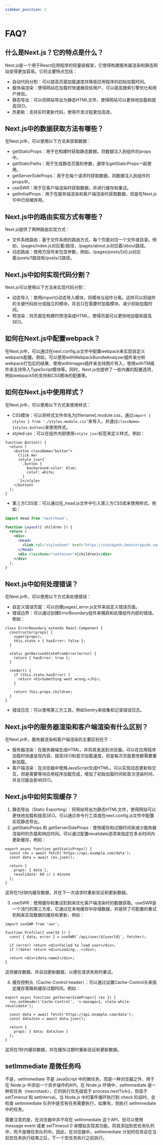 ```yaml
---
sidebar_position: 2
---
```

# FAQ?

## 什么是Next.js？它的特点是什么？

Next.js是一个用于React应用程序的轻量级框架，它使得构建服务器渲染和静态网站变得更加容易。它的主要特点包括：

- 自动代码分割：可以提高页面加载速度并降低应用程序的初始加载时间。
- 服务端渲染：使得网站在加载时快速展现给用户，可以提高搜索引擎优化和用户体验。
- 静态导出：可以将网站导出为静态HTML文件，使得网站可以更快地加载和提高SEO。
- 热更新：支持实时更新代码，使得开发过程更加高效。

## Next.js中的数据获取方法有哪些？

在Next.js中，可以使用以下方法来获取数据：

- getStaticProps：用于在构建时获取静态数据，将数据注入到组件的props中。
- getStaticPaths：用于生成静态页面的参数，通常与getStaticProps一起使用。
- getServerSideProps：用于在每个请求时获取数据，将数据注入到组件的props中。
- useSWR：用于在客户端渲染时获取数据，并进行缓存和重试。
- getInitialProps：用于在服务端渲染和客户端渲染时获取数据，但是在Next.js 10中已经被弃用。

## Next.js中的路由实现方式有哪些？

Next.js提供了两种路由实现方式：

- 文件系统路由：基于文件系统的路由方式，每个页面对应一个文件或目录。例如，/pages/index.js对应着/路径，/pages/about.js对应着/about路径。
- 动态路由：使用方括号来包含参数，例如，/pages/posts/[id].js对应着/posts/1路径和/posts/2路径。

## Next.js中如何实现代码分割？

Next.js可以使用以下方法来实现代码分割：

- 动态导入：使用import()动态导入模块，将模块与组件分离。这样可以将组件的关键代码拆分成独立的模块，并且只在需要时加载模块，减少初始加载时间。
- 预渲染：将页面在构建时预渲染成HTML，使得页面可以更快地加载和提高SEO。

## 如何在Next.js中配置webpack？

在Next.js中，可以通过在next.config.js文件中配置webpack来实现自定义webpack配置。例如，可以使用withWebpackBundleAnalyzer插件来分析webpack打包后的结果，使用withImages插件来支持图片导入，使用withTM插件来支持导入TypeScript模块等。同时，Next.js也提供了一些内置的配置选项，例如webpack5的支持和CSS模块的配置等。

## 如何在Next.js中使用样式？

在Next.js中，可以使用以下方式来使用样式：

- CSS模块：可以将样式文件命名为[filename].module.css，通过`import { styles } from './styles.module.css’`来导入，并通过`className={styles.button}`来使用样式。
- styled-jsx：可以在组件内部使用`<style jsx>`标签来定义样式，例如：

```
function Button() {
  return (
    <button className="button">
      Click me!
      <style jsx>{`
        .button {
          background-color: blue;
          color: white;
        }
      `}</style>
    </button>
  );
}
```

- 第三方CSS库：可以通过在_head.js文件中引入第三方CSS库来使用样式，例如：

```jsx
import Head from 'next/head';

function Layout({ children }) {
  return (
    <div>
      <Head>
        <link rel="stylesheet" href="https://stackpath.bootstrapcdn.com/bootstrap/4.3.1/css/bootstrap.min.css" />
      </Head>
      <div className="container">{children}</div>
    </div>
  );
}
```

## Next.js中如何处理错误？

在Next.js中，可以使用以下方式来处理错误：

- 自定义错误页面：可以创建pages/_error.js文件来自定义错误页面。
- 错误边界：可以通过创建ErrorBoundary组件来捕获和处理组件内部的错误。例如：

```
class ErrorBoundary extends React.Component {
  constructor(props) {
    super(props);
    this.state = { hasError: false };
  }

  static getDerivedStateFromError(error) {
    return { hasError: true };
  }

  render() {
    if (this.state.hasError) {
      return <h1>Something went wrong.</h1>;
    }

    return this.props.children;
  }
}
```

- 错误日志：可以使用第三方工具，例如Sentry来收集和记录错误日志。

## Next.js中的服务器渲染和客户端渲染有什么区别？

在Next.js中，服务器渲染和客户端渲染的主要区别在于：

- 服务器渲染：在服务器端生成HTML，并将其发送到浏览器。可以在应用程序加载时快速呈现内容，提高SEO和首次加载速度，但是每次页面更改都需要重新加载。
- 客户端渲染：在浏览器中使用JavaScript生成HTML。可以实现动态更新和交互，但是需要等待应用程序加载完成，增加了初始加载时间和首次渲染时间，并且可能会影响SEO。

## Next.js中如何实现缓存？

1. 静态导出（Static Exporting）：将网站导出为静态HTML文件，使得网站可以更快地加载和提高SEO。可以通过命令行工具或在next.config.js文件中配置实现静态导出。
2. getStaticProps 和 getServerSideProps：使用缓存和过期时间来减少服务器渲染时的负载和响应时间。可以通过配置revalidate选项来指定在多长时间内更新缓存，例如：

```
export async function getStaticProps() {
  const res = await fetch('https://api.example.com/data');
  const data = await res.json();

  return {
    props: { data },
    revalidate: 60 // 1 minute
  };
}
```

这将在1分钟内缓存数据，并在下一次请求时重新验证和更新数据。

3. useSWR：使用缓存和重试机制来优化客户端渲染时的数据获取。useSWR是一个流行的第三方库，它通过在本地缓存中存储数据，并提供了可配置的重试机制来实现数据的缓存和更新，例如：

```
import useSWR from 'swr';

function Profile({ userId }) {
  const { data, error } = useSWR(`/api/user/${userId}`, fetcher);

  if (error) return <div>Failed to load user</div>;
  if (!data) return <div>Loading...</div>;

  return <div>{data.name}</div>;
}
```

这将缓存数据，并自动更新数据，以便在请求失败时重试。

4. 缓存控制头（Cache-Control header）：可以通过设置Cache-Control头来指定缓存策略和缓存过期时间。例如：

```
export async function getServerSideProps({ res }) {
  res.setHeader('Cache-Control', 's-maxage=1, stale-while-revalidate');

  const data = await fetch('https://api.example.com/data');
  const dataJson = await data.json();

  return {
    props: { data: dataJson }
  };
}
```

这将在1秒内缓存数据，并在缓存过期时重新验证和更新数据。

## setImmediate 是微任务吗

不是，setImmediate 不是 JavaScript 中的微任务，而是一种浏览器之外、用于在 Node.js 中添加一个异步操作的API。在 Node.js 环境中，setImmediate 是一种宏任务（macrotask），它的执行优先级低于 process.nextTick()，但高于 setTimeout 和 setInterval。当 Node.js 中的事件循环执行到 check 阶段时，会检查 setImmediate 队列中是否有任务需要执行，如果有，则执行 setImmediate 中的任务。

需要注意的是，在浏览器中并不存在 setImmediate 这个API，但可以使用 message event 或者 setTimeout 0 来模拟实现其功能，将其添加到宏任务队列中，而不是微任务队列中。因此，在浏览器中，setImmediate 计划的任务会在当前宏任务执行结束之后，下一个宏任务执行之前执行。
